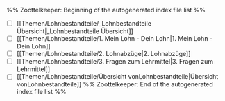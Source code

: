 %% Zoottelkeeper: Beginning of the autogenerated index file list  %%
- [ ]  [[Themen/Lohnbestandteile/_Lohnbestandteile Übersicht|_Lohnbestandteile Übersicht]]
- [ ]  [[Themen/Lohnbestandteile/1. Mein Lohn - Dein Lohn|1. Mein Lohn - Dein Lohn]]
- [ ]  [[Themen/Lohnbestandteile/2. Lohnabzüge|2. Lohnabzüge]]
- [ ]  [[Themen/Lohnbestandteile/3. Fragen zum Lehrmittel|3. Fragen zum Lehrmittel]]
- [ ]  [[Themen/Lohnbestandteile/Übersicht vonLohnbestandteile|Übersicht vonLohnbestandteile]]
%% Zoottelkeeper: End of the autogenerated index file list  %%

